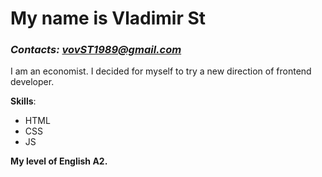  # My name is Vladimir St

### *Contacts: vovST1989@gmail.com*

I am an economist. I decided for myself to try a new direction of frontend developer.

 **Skills**:  
  * HTML 
  * CSS
  * JS
  
**My level of English A2.**
  
  
  
 
